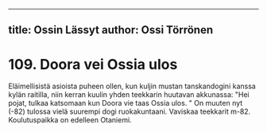 
---
title: Ossin Lässyt
author: Ossi Törrönen
---

    
# 109. Doora vei Ossia ulos

Eläimellisistä asioista puheen ollen, kun kuljin mustan tanskandogini kanssa kylän raitilla, niin kerran kuulin yhden 
teekkarin huutavan akkunassa: "Hei pojat, tulkaa katsomaan kun Doora vie taas Ossia ulos. " On muuten nyt (-82) tulossa 
vielä suurempi dogi ruokakuntaani. Vaviskaa teekkarit m-82. Koulutuspaikka on edelleen Otaniemi.
